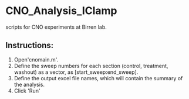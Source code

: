 # CNO_Analysis_IClamp
scripts for CNO experiments at Birren lab. 

## Instructions:
1. Open'cnomain.m'.
2. Define the sweep numbers for each section (control, treatment, washout) as a vector, as [start_sweep:end_sweep].
3. Define the output excel file names, which will contain the summary of the analysis.
4. Click 'Run'

